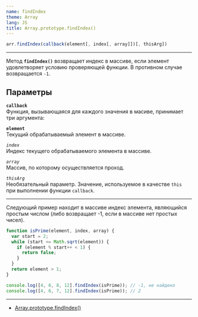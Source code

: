 ```yaml
---
name: findIndex
theme: Array
lang: JS
title: Array.prototype.findIndex()
---
```


```js
arr.findIndex(callback(element[, index[, array]])[, thisArg])
```

---

Метод **`findIndex()`** возвращает индекс в массиве, если элемент удовлетворяет условию проверяющей функции. В противном случае возвращается `-1`.

## Параметры

**`callback`**<br />
Функция, вызывающаяся для каждого значения в масиве, принимает три аргумента:

**`element`**<br />
Текущий обрабатываемый элемент в массиве.

_`index`_<br />
Индекс текущего обрабатываемого элемента в массиве.

_`array`_<br />
Массив, по которому осуществляется проход.

_`thisArg`_<br />
Необязательный параметр. Значение, используемое в качестве `this` при выполнении функции `callback`.

---

Следующий пример находит в массиве индекс элемента, являющийся простым числом (либо возвращает -1, если в массиве нет простых чисел).

```js
function isPrime(element, index, array) {
  var start = 2;
  while (start <= Math.sqrt(element)) {
    if (element % start++ < 1) {
      return false;
    }
  }
  return element > 1;
}

console.log([4, 6, 8, 12].findIndex(isPrime)); // -1, не найдено
console.log([4, 6, 7, 12].findIndex(isPrime)); // 2
```

---

- [Array.prototype.findIndex()](https://developer.mozilla.org/ru/docs/Web/JavaScript/Reference/Global_Objects/Array/findIndex)
